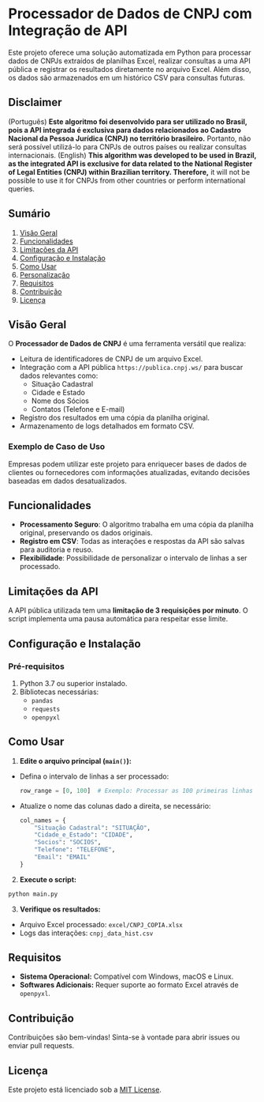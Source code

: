 # Processador de Dados de CNPJ com Integração de API

Este projeto oferece uma solução automatizada em Python para processar dados de CNPJs extraídos de planilhas Excel, realizar consultas a uma API pública e registrar os resultados diretamente no arquivo Excel. Além disso, os dados são armazenados em um histórico CSV para consultas futuras.

## Disclaimer

(Português)
**Este algoritmo foi desenvolvido para ser utilizado no Brasil, pois a API integrada é exclusiva para dados relacionados ao Cadastro Nacional da Pessoa Jurídica (CNPJ) no território brasileiro.** Portanto, não será possível utilizá-lo para CNPJs de outros países ou realizar consultas internacionais.
(English)
**This algorithm was developed to be used in Brazil, as the integrated API is exclusive for data related to the National Register of Legal Entities (CNPJ) within Brazilian territory. Therefore,** it will not be possible to use it for CNPJs from other countries or perform international queries.

## Sumário

1. [Visão Geral](#visão-geral)  
2. [Funcionalidades](#funcionalidades)  
3. [Limitações da API](#limitações-da-api)  
4. [Configuração e Instalação](#configuração-e-instalação)  
5. [Como Usar](#como-usar)  
6. [Personalização](#personalização)  
7. [Requisitos](#requisitos)  
8. [Contribuição](#contribuição)  
9. [Licença](#licença)  

## Visão Geral

O **Processador de Dados de CNPJ** é uma ferramenta versátil que realiza:  
- Leitura de identificadores de CNPJ de um arquivo Excel.  
- Integração com a API pública `https://publica.cnpj.ws/` para buscar dados relevantes como:  
  - Situação Cadastral  
  - Cidade e Estado  
  - Nome dos Sócios  
  - Contatos (Telefone e E-mail)  
- Registro dos resultados em uma cópia da planilha original.  
- Armazenamento de logs detalhados em formato CSV.  

### Exemplo de Caso de Uso
Empresas podem utilizar este projeto para enriquecer bases de dados de clientes ou fornecedores com informações atualizadas, evitando decisões baseadas em dados desatualizados.

## Funcionalidades

- **Processamento Seguro**: O algoritmo trabalha em uma cópia da planilha original, preservando os dados originais.  
- **Registro em CSV**: Todas as interações e respostas da API são salvas para auditoria e reuso.  
- **Flexibilidade**: Possibilidade de personalizar o intervalo de linhas a ser processado.  

## Limitações da API

A API pública utilizada tem uma **limitação de 3 requisições por minuto**. O script implementa uma pausa automática para respeitar esse limite.

## Configuração e Instalação

### Pré-requisitos

1. Python 3.7 ou superior instalado.  
2. Bibliotecas necessárias:  
   - `pandas`  
   - `requests`  
   - `openpyxl`  
## Como Usar

1. **Edite o arquivo principal (`main()`):**  
- Defina o intervalo de linhas a ser processado:
  ```python
  row_range = [0, 100]  # Exemplo: Processar as 100 primeiras linhas
  ```
- Atualize o nome das colunas dado a direita, se necessário:
  ```python
  col_names = {
      "Situação Cadastral": "SITUAÇÃO",
      "Cidade_e_Estado": "CIDADE",
      "Socios": "SOCIOS",
      "Telefone": "TELEFONE",
      "Email": "EMAIL"
  }
  ```

2. **Execute o script:**  
```Python
python main.py
```

3. **Verifique os resultados:**  
- Arquivo Excel processado: `excel/CNPJ_COPIA.xlsx`  
- Logs das interações: `cnpj_data_hist.csv`  
## Requisitos

- **Sistema Operacional:** Compatível com Windows, macOS e Linux.  
- **Softwares Adicionais:** Requer suporte ao formato Excel através de `openpyxl`.  

## Contribuição

Contribuições são bem-vindas! Sinta-se à vontade para abrir issues ou enviar pull requests.

## Licença

Este projeto está licenciado sob a [MIT License](LICENSE).
